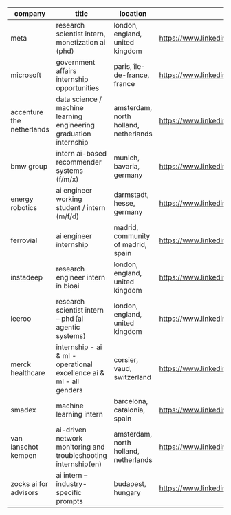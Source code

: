 |company|title|location|link|
|---|---|---|---|
|meta|research scientist intern, monetization ai (phd)|london, england, united kingdom|https://www.linkedin.com/jobs/view/4284307899|
|microsoft|government affairs internship opportunities|paris, île-de-france, france|https://www.linkedin.com/jobs/view/4287963906|
|accenture the netherlands|data science / machine learning engineering graduation internship|amsterdam, north holland, netherlands|https://www.linkedin.com/jobs/view/4260603391|
|bmw group|intern ai-based recommender systems (f/m/x)|munich, bavaria, germany|https://www.linkedin.com/jobs/view/4264451343|
|energy robotics|ai engineer working student / intern (m/f/d)|darmstadt, hesse, germany|https://www.linkedin.com/jobs/view/4264427912|
|ferrovial|ai engineer internship|madrid, community of madrid, spain|https://www.linkedin.com/jobs/view/4281423950|
|instadeep|research engineer intern in bioai|london, england, united kingdom|https://www.linkedin.com/jobs/view/4283928978|
|leeroo|research scientist intern – phd (ai agentic systems)|london, england, united kingdom|https://www.linkedin.com/jobs/view/4270923748|
|merck healthcare|internship - ai & ml - operational excellence ai & ml - all genders|corsier, vaud, switzerland|https://www.linkedin.com/jobs/view/4289265527|
|smadex|machine learning intern|barcelona, catalonia, spain|https://www.linkedin.com/jobs/view/4286380234|
|van lanschot kempen|ai-driven network monitoring and troubleshooting internship(en)|amsterdam, north holland, netherlands|https://www.linkedin.com/jobs/view/4271681196|
|zocks  ai for advisors|ai intern – industry-specific prompts|budapest, hungary|https://www.linkedin.com/jobs/view/4281254900|